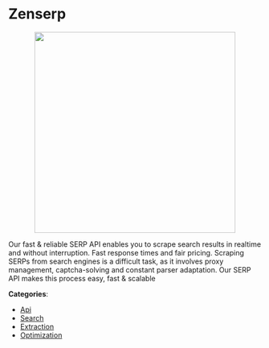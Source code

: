 # Zenserp
<p align="center">
    <img width="400" src="https://raw.githubusercontent.com/apis-list/apis-list/apis/zenserp/logo_256x256.png" />
</p>

Our fast & reliable SERP API enables you to scrape search results in realtime and without interruption. Fast response times and fair pricing. Scraping SERPs from search engines is a difficult task, as it involves proxy management, captcha-solving and constant parser adaptation.  Our SERP API makes this process easy, fast & scalable



**Categories**:
- [Api](https://github.com/apis-list/apis-list#api)
- [Search](https://github.com/apis-list/apis-list#search)
- [Extraction](https://github.com/apis-list/apis-list#extraction)
- [Optimization](https://github.com/apis-list/apis-list#optimization)







